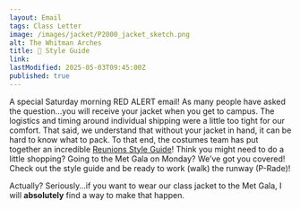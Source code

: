 ```yaml
---
layout: Email
tags: Class Letter
image: /images/jacket/P2000_jacket_sketch.png
alt: The Whitman Arches
title: 🚨 Style Guide
link: 
lastModified: 2025-05-03T09:45:00Z
published: true
---
```

A special Saturday morning RED ALERT email! As many people have asked the question…you will receive your jacket when you get to campus. The logistics and timing around individual shipping were a little too tight for our comfort. That said, we understand that without your jacket in hand, it can be hard to know what to pack. To that end, the costumes team has put together an incredible [Reunions Style Guide](/jacket)! Think you might need to do a little shopping? Going to the Met Gala on Monday? We’ve got you covered! Check out the style guide and be ready to work (walk) the runway (P-Rade)!



Actually? Seriously…if you want to wear our class jacket to the Met Gala, I will **absolutely** find a way to make that happen.
